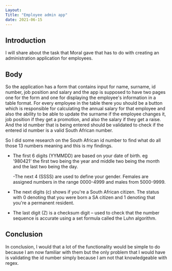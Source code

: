 ```yaml
---
Layout:
Title: "Employee admin app"
date: 2021-06-15
---
```


## Introduction

I will share about the task that Moral gave that has to do with creating an administration application for employees.

## Body

So the application has a form that contains input for name, surname, id number, job position and salary and the app is supposed to have two pages one for the form and one for displaying the employee's information in a table format. For every employee in the table there you should be a button which is responsible for calculating the annual salary for that employee and also the ability to be able to update the surname if the employee changes it, job position if they get a promotion, and also the salary if they get a raise. And the id number that is being entered should be validated to check if the entered id number is a valid South African number.

So I did some research on the South African id number to find what do all those 13 numbers meaning and this is my findings.

- The first 6 digits (YYMMDD) are based on your date of birth. eg '980421' the first two being the year and middle two being the month and the last two being the day.

  -The next 4 (SSSS) are used to define your gender. Females are assigned numbers in the range 0000-4999 and males from 5000-9999.

- The next digits (c) shows if you're a South African citizen. The status with 0 denoting that you were born a SA citizen and 1 denoting that you're a permanent resident.

- The last digit (Z) is a checksum digit – used to check that the number sequence is accurate using a set formula called the Luhn algorithm.

## Conclusion

In conclusion, I would that a lot of the functionality would be simple to do because I am now familiar with them but the only problem that I would have is validating the id number simply because I am not that knowledgeable with regex.

